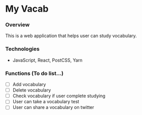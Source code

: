 # My Vacab

### Overview

This is a web application that helps user can study vocabulary.

### Technologies

- JavaScript, React, PostCSS, Yarn

### Functions (To do list...)

- [ ] Add vocabulary
- [ ] Delete vocabulary
- [ ] Check vocabulary if user complete studying
- [ ] User can take a vocabulary test
- [ ] User can share a vocabulary on twitter

